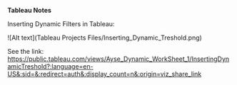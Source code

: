 **Tableau Notes**

Inserting Dynamic Filters in Tableau:

![Alt text](Tableau Projects Files/Inserting_Dynamic_Treshold.png)

See the link: https://public.tableau.com/views/Ayse_Dynamic_WorkSheet_1/InsertingDynamicTreshold?:language=en-US&:sid=&:redirect=auth&:display_count=n&:origin=viz_share_link
